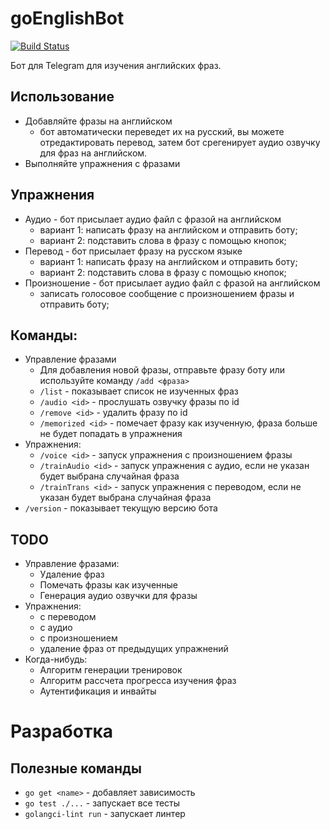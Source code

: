 # goEnglishBot
[![Build Status](https://travis-ci.org/Jaitl/goEnglishBot.svg?branch=master)](https://travis-ci.org/Jaitl/goEnglishBot)

Бот для Telegram для изучения английских фраз.

## Использование
* Добавляйте фразы на английском
    * бот автоматически переведет их на русский, вы можете отредактировать перевод, затем бот срегенирует аудио озвучку для фраз на английском.
* Выполняйте упражнения с фразами

## Упражнения
* Аудио - бот присылает аудио файл с фразой на английском
  * вариант 1: написать фразу на английском и отправить боту;
  * вариант 2: подставить слова в фразу с помощью кнопок;
* Перевод - бот присылает фразу на русском языке
  * вариант 1: написать фразу на английском и отправить боту;
  * вариант 2: подставить слова в фразу с помощью кнопок;
* Произношение - бот присылает аудио файл с фразой на английском
  * записать голосовое сообщение с произношением фразы и отправить боту;

## Команды:
* Управление фразами
    * Для добавления новой фразы, отправьте фразу боту или используйте команду `/add <фраза>`
    * `/list` - показывает список не изученных фраз
    * `/audio <id>` - прослушать озвучку фразы по id
    * `/remove <id>` - удалить фразу по id
    * `/memorized <id>` - помечает фразу как изученную, фраза больше не будет попадать в упражнения
* Упражнения:
    * `/voice <id>` - запуск упражнения с произношением фразы
    * `/trainAudio <id>` - запуск упражнения с аудио, если <id> не указан будет выбрана случайная фраза
    * `/trainTrans <id>` - запуск упражнения с переводом, если <id> не указан будет выбрана случайная фраза
* `/version` - показывает текущую версию бота

## TODO
* Управление фразами:
    * Удаление фраз
    * Помечать фразы как изученные
    * Генерация аудио озвучки для фразы
* Упражнения:
    * с переводом
    * с аудио
    * с произношением
    * удаление фраз от предыдущих упражнений
* Когда-нибудь:
    * Алгоритм генерации тренировок
    * Алгоритм рассчета прогресса изучения фраз
    * Аутентификация и инвайты

# Разработка
## Полезные команды
* `go get <name>` - добавляет зависимость
* `go test ./...` - запускает все тесты
* `golangci-lint run` - запускает линтер